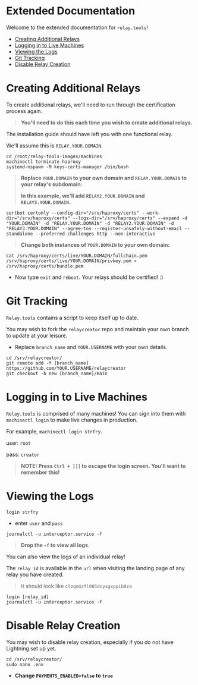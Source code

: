 # Extended Documentation

Welcome to the extended documentation for `relay.tools`!

- [Creating Additional Relays](#creating-additional-relays)
- [Logging in to Live Machines](#logging-in-to-live-machines)
- [Viewing the Logs](#viewing-the-logs)
- [Git Tracking](#git-tracking)
- [Disable Relay Creation](#disable-relay-creation)

# Creating Additional Relays

To create additional relays, we'll need to run through the certification process again.

>**You'll need to do this each time you wish to create additional relays.**

The installation guide should have left you with one functional relay.

We'll assume this is `RELAY.YOUR.DOMAIN`.
```
cd /root/relay-tools-images/machines
machinectl terminate haproxy
systemd-nspawn -M keys-certs-manager /bin/bash
```

>**Replace `YOUR.DOMAIN` to your own domain and `RELAY.YOUR.DOMAIN` to your relay's subdomain:**
>
>**In this example, we'll add `RELAY2.YOUR.DOMAIN` and `RELAY3.YOUR.DOMAIN`.**
```
certbot certonly --config-dir="/srv/haproxy/certs" --work-dir="/srv/haproxy/certs" --logs-dir="/srv/haproxy/certs" --expand -d "YOUR.DOMAIN" -d "RELAY.YOUR.DOMAIN" -d "RELAY2.YOUR.DOMAIN" -d "RELAY3.YOUR.DOMAIN" --agree-tos --register-unsafely-without-email --standalone --preferred-challenges http --non-interactive
```

>**Change both instances of `YOUR.DOMAIN` to your own domain:**
```
cat /srv/haproxy/certs/live/YOUR.DOMAIN/fullchain.pem /srv/haproxy/certs/live/YOUR.DOMAIN/privkey.pem > /srv/haproxy/certs/bundle.pem
```

- Now type ```exit``` and ```reboot```. Your relays should be certified! :)

# Git Tracking

`Relay.tools` contains a script to keep itself up to date.

You may wish to fork the `relaycreator` repo and maintain your own branch to update at your leisure.

- Replace `branch_name` and `YOUR.USERNAME` with your own details.
```
cd /srv/relaycreator/
git remote add -f [branch_name] https://github.com/YOUR.USERNAME/relaycreator
git checkout -b new [branch_name]/main
```

# Logging in to Live Machines

`Relay.tools` is comprised of many machines! You can sign into them with `machinectl login` to make live changes in production.

For example, `machinectl login strfry`.

user: `root`

pass: `creator`

>**NOTE: Press `Ctrl + ]]]` to escape the login screen. You'll want to remember this!**

# Viewing the Logs

```
login strfry
```
- enter `user` and `pass`
```
journalctl -u interceptor.service -f
```
>**Drop the `-f` to view all logs.**

You can also view the logs of an individual relay!

The `relay id` is available in the `url` when visiting the landing page of any relay you have created.

>It should look like `clzqm4zfl005doysgxppib0za`
```
login [relay_id]
journalctl -u interceptor.service -f
```

# Disable Relay Creation

You may wish to disable relay creation, especially if you do not have Lightning set up yet.
```
cd /srv/relaycreator/
sudo nano .env
```
- **Change `PAYMENTS_ENABLED=false` to `true`**

